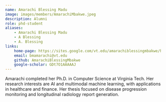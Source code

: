 ```yaml
---
name: Amarachi Blessing Madu
image: images/members/AmarachiMbakwe.jpeg
description: Alumni
role: phd-student
aliases:
    - Amarachi Blessing Madu
    - A Blessing
    - A. Blessing
links: 
    home-page: https://sites.google.com/vt.edu/amarachiblessingmbakwe/home
    email: bmamarachi@vt.edu
    github: AmarachiBlessingMbakwe
    google-scholar: GDt7O1AAAAAJ
---
```


Amarachi completed her Ph.D. in Computer Science at Virginia Tech. Her research interests are AI and multimodal machine learning, with applications in healthcare and finance. Her thesis focused on disease progression monitoring and longitudinal radiology report generation.
